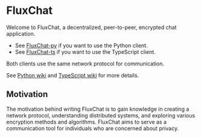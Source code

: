 # FluxChat

Welcome to FluxChat, a decentralized, peer-to-peer, encrypted chat application.

- See [FluxChat-py](fluxchat-py) if you want to use the Python client.
- See [FluxChat-ts](fluxchat-ts) if you want to use the TypeScript client.

Both clients use the same network protocol for communication.

See [Python wiki](fluxchat-py/wiki) and [TypeScript wiki](fluxchat-ts/wiki) for more details.

## Motivation

The motivation behind writing FluxChat is to gain knowledge in creating a network protocol, understanding distributed systems, and exploring various encryption methods and algorithms. FluxChat aims to serve as a communication tool for individuals who are concerned about privacy.

